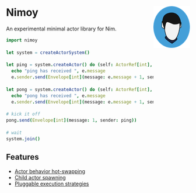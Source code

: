 # Nimoy <img align=right src="img/nimoy.png" alt="(Icon)" />

An experimental minimal actor library for Nim.

```nim
import nimoy

let system = createActorSystem()

let ping = system.createActor() do (self: ActorRef[int], e: Envelope[int]):
  echo "ping has received ", e.message
  e.sender.send(Envelope[int](message: e.message + 1, sender: self))

let pong = system.createActor() do (self: ActorRef[int], e: Envelope[int]):
  echo "pong has received ", e.message
  e.sender.send(Envelope[int](message: e.message + 1, sender: self))

# kick it off
pong.send(Envelope[int](message: 1, sender: ping))

# wait
system.join()
```

## Features

- [Actor behavior hot-swapping](examples/become.nim)
- [Child actor spawning](examples/spawn.nim)
- [Pluggable execution strategies](src/nimoy/tasks.nim)

